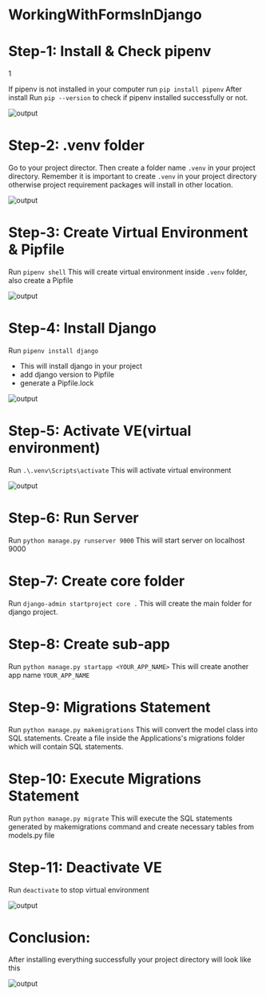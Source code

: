 # WorkingWithFormsInDjango
# Step-1: Install & Check pipenv
1


If pipenv is not installed in your computer run `pip install pipenv`
After install Run `pip --version` to check if pipenv installed successfully or not.

![output](https://i.ibb.co/tK5p6Bg/1.png)

# Step-2: .venv folder

Go to your project director. Then create a folder name `.venv` in your project directory.
Remember it is important to create `.venv` in your project directory otherwise project requirement packages will install in other location.

![output](https://i.ibb.co/z6XbBmq/2.png)

# Step-3: Create Virtual Environment & Pipfile

Run `pipenv shell`
This will create virtual environment inside `.venv` folder, also create a Pipfile

![output](https://i.ibb.co/zf4kNH8/3.png)

# Step-4: Install Django

Run `pipenv install django`

- This will install django in your project
- add django version to Pipfile
- generate a Pipfile.lock

![output](https://i.ibb.co/hCQYH90/4.png)

# Step-5: Activate VE(virtual environment)

Run `.\.venv\Scripts\activate`
This will activate virtual environment

![output](https://i.ibb.co/DVyrsrJ/5.png)

# Step-6: Run Server

Run `python manage.py runserver 9000`
This will start server on localhost 9000

# Step-7: Create core folder 

Run `django-admin startproject core .`
This will create the main folder for django project.

# Step-8: Create sub-app

Run `python manage.py startapp <YOUR_APP_NAME>`
This will create another app name `YOUR_APP_NAME`

# Step-9: Migrations Statement

Run `python manage.py makemigrations`
This will convert the model class into SQL statements. Create a file inside the Applications's migrations folder which will contain SQL statements.

# Step-10: Execute Migrations Statement

Run `python manage.py migrate`
This will execute the SQL statements generated by makemigrations command and create necessary tables from models.py file

# Step-11: Deactivate VE

Run `deactivate` to stop virtual environment

![output](https://i.ibb.co/MgmsjVs/6.png)

# Conclusion:

After installing everything successfully your project directory will look like this

![output](https://i.ibb.co/R3znwSQ/7.png)
